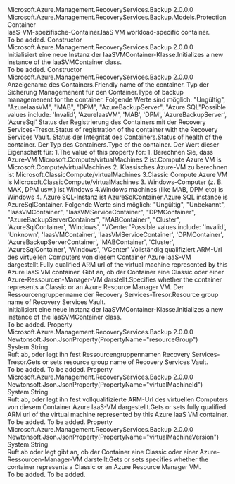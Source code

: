 <Type Name="IaaSVMContainer" FullName="Microsoft.Azure.Management.RecoveryServices.Backup.Models.IaaSVMContainer">
  <TypeSignature Language="C#" Value="public class IaaSVMContainer : Microsoft.Azure.Management.RecoveryServices.Backup.Models.ProtectionContainer" />
  <TypeSignature Language="ILAsm" Value=".class public auto ansi beforefieldinit IaaSVMContainer extends Microsoft.Azure.Management.RecoveryServices.Backup.Models.ProtectionContainer" />
  <TypeSignature Language="DocId" Value="T:Microsoft.Azure.Management.RecoveryServices.Backup.Models.IaaSVMContainer" />
  <TypeSignature Language="VB.NET" Value="Public Class IaaSVMContainer&#xA;Inherits ProtectionContainer" />
  <TypeSignature Language="F#" Value="type IaaSVMContainer = class&#xA;    inherit ProtectionContainer" />
  <AssemblyInfo>
    <AssemblyName>Microsoft.Azure.Management.RecoveryServices.Backup</AssemblyName>
    <AssemblyVersion>2.0.0.0</AssemblyVersion>
  </AssemblyInfo>
  <Base>
    <BaseTypeName>Microsoft.Azure.Management.RecoveryServices.Backup.Models.ProtectionContainer</BaseTypeName>
  </Base>
  <Interfaces />
  <Docs>
    <summary>
            <span data-ttu-id="82770-101">IaaS-VM-spezifische-Container.</span><span class="sxs-lookup"><span data-stu-id="82770-101">IaaS VM workload-specific container.</span></span>
            </summary>
    <remarks>To be added.</remarks>
  </Docs>
  <Members>
    <Member MemberName=".ctor">
      <MemberSignature Language="C#" Value="public IaaSVMContainer ();" />
      <MemberSignature Language="ILAsm" Value=".method public hidebysig specialname rtspecialname instance void .ctor() cil managed" />
      <MemberSignature Language="DocId" Value="M:Microsoft.Azure.Management.RecoveryServices.Backup.Models.IaaSVMContainer.#ctor" />
      <MemberSignature Language="VB.NET" Value="Public Sub New ()" />
      <MemberType>Constructor</MemberType>
      <AssemblyInfo>
        <AssemblyName>Microsoft.Azure.Management.RecoveryServices.Backup</AssemblyName>
        <AssemblyVersion>2.0.0.0</AssemblyVersion>
      </AssemblyInfo>
      <Parameters />
      <Docs>
        <summary>
            <span data-ttu-id="82770-102">Initialisiert eine neue Instanz der IaaSVMContainer-Klasse.</span><span class="sxs-lookup"><span data-stu-id="82770-102">Initializes a new instance of the IaaSVMContainer class.</span></span>
            </summary>
        <remarks>To be added.</remarks>
      </Docs>
    </Member>
    <Member MemberName=".ctor">
      <MemberSignature Language="C#" Value="public IaaSVMContainer (string friendlyName = null, string backupManagementType = null, string registrationStatus = null, string healthStatus = null, string containerType = null, string virtualMachineId = null, string virtualMachineVersion = null, string resourceGroup = null);" />
      <MemberSignature Language="ILAsm" Value=".method public hidebysig specialname rtspecialname instance void .ctor(string friendlyName, string backupManagementType, string registrationStatus, string healthStatus, string containerType, string virtualMachineId, string virtualMachineVersion, string resourceGroup) cil managed" />
      <MemberSignature Language="DocId" Value="M:Microsoft.Azure.Management.RecoveryServices.Backup.Models.IaaSVMContainer.#ctor(System.String,System.String,System.String,System.String,System.String,System.String,System.String,System.String)" />
      <MemberSignature Language="VB.NET" Value="Public Sub New (Optional friendlyName As String = null, Optional backupManagementType As String = null, Optional registrationStatus As String = null, Optional healthStatus As String = null, Optional containerType As String = null, Optional virtualMachineId As String = null, Optional virtualMachineVersion As String = null, Optional resourceGroup As String = null)" />
      <MemberSignature Language="F#" Value="new Microsoft.Azure.Management.RecoveryServices.Backup.Models.IaaSVMContainer : string * string * string * string * string * string * string * string -&gt; Microsoft.Azure.Management.RecoveryServices.Backup.Models.IaaSVMContainer" Usage="new Microsoft.Azure.Management.RecoveryServices.Backup.Models.IaaSVMContainer (friendlyName, backupManagementType, registrationStatus, healthStatus, containerType, virtualMachineId, virtualMachineVersion, resourceGroup)" />
      <MemberType>Constructor</MemberType>
      <AssemblyInfo>
        <AssemblyName>Microsoft.Azure.Management.RecoveryServices.Backup</AssemblyName>
        <AssemblyVersion>2.0.0.0</AssemblyVersion>
      </AssemblyInfo>
      <Parameters>
        <Parameter Name="friendlyName" Type="System.String" />
        <Parameter Name="backupManagementType" Type="System.String" />
        <Parameter Name="registrationStatus" Type="System.String" />
        <Parameter Name="healthStatus" Type="System.String" />
        <Parameter Name="containerType" Type="System.String" />
        <Parameter Name="virtualMachineId" Type="System.String" />
        <Parameter Name="virtualMachineVersion" Type="System.String" />
        <Parameter Name="resourceGroup" Type="System.String" />
      </Parameters>
      <Docs>
        <param name="friendlyName"><span data-ttu-id="82770-103">Anzeigename des Containers.</span><span class="sxs-lookup"><span data-stu-id="82770-103">Friendly name of the container.</span></span></param>
        <param name="backupManagementType"><span data-ttu-id="82770-104">Typ der Sicherung Managemenent für den Container.</span><span class="sxs-lookup"><span data-stu-id="82770-104">Type of backup managemenent for the container.</span></span> <span data-ttu-id="82770-105">Folgende Werte sind möglich: "Ungültig", "AzureIaasVM", "MAB", "DPM", "AzureBackupServer", "Azure SQL"</span><span class="sxs-lookup"><span data-stu-id="82770-105">Possible values include: 'Invalid', 'AzureIaasVM', 'MAB', 'DPM', 'AzureBackupServer', 'AzureSql'</span></span></param>
        <param name="registrationStatus"><span data-ttu-id="82770-106">Status der Registrierung des Containers mit der Recovery Services-Tresor.</span><span class="sxs-lookup"><span data-stu-id="82770-106">Status of registration of the container with the Recovery Services Vault.</span></span></param>
        <param name="healthStatus"><span data-ttu-id="82770-107">Status der Integrität des Containers.</span><span class="sxs-lookup"><span data-stu-id="82770-107">Status of health of the container.</span></span></param>
        <param name="containerType"><span data-ttu-id="82770-108">Der Typ des Containers.</span><span class="sxs-lookup"><span data-stu-id="82770-108">Type of the container.</span></span> <span data-ttu-id="82770-109">Der Wert dieser Eigenschaft für: 1.</span><span class="sxs-lookup"><span data-stu-id="82770-109">The value of this property for: 1.</span></span> <span data-ttu-id="82770-110">Berechnen Sie, dass Azure-VM Microsoft.Compute/virtualMachines 2 ist.</span><span class="sxs-lookup"><span data-stu-id="82770-110">Compute Azure VM is Microsoft.Compute/virtualMachines 2.</span></span> <span data-ttu-id="82770-111">Klassisches Azure-VM zu berechnen ist Microsoft.ClassicCompute/virtualMachines 3.</span><span class="sxs-lookup"><span data-stu-id="82770-111">Classic Compute Azure VM is Microsoft.ClassicCompute/virtualMachines 3.</span></span> <span data-ttu-id="82770-112">Windows-Computer (z. B. MAK, DPM usw.) ist Windows 4.</span><span class="sxs-lookup"><span data-stu-id="82770-112">Windows machines (like MAB, DPM etc) is Windows 4.</span></span> <span data-ttu-id="82770-113">Azure SQL-Instanz ist AzureSqlContainer.</span><span class="sxs-lookup"><span data-stu-id="82770-113">Azure SQL instance is AzureSqlContainer.</span></span> <span data-ttu-id="82770-114">Folgende Werte sind möglich: "Ungültig", "Unbekannt", "IaasVMContainer", "IaasVMServiceContainer", "DPMContainer", "AzureBackupServerContainer", "MABContainer", "Cluster", 'AzureSqlContainer', 'Windows', "VCenter"</span><span class="sxs-lookup"><span data-stu-id="82770-114">Possible values include: 'Invalid', 'Unknown', 'IaasVMContainer', 'IaasVMServiceContainer', 'DPMContainer', 'AzureBackupServerContainer', 'MABContainer', 'Cluster', 'AzureSqlContainer', 'Windows', 'VCenter'</span></span></param>
        <param name="virtualMachineId"><span data-ttu-id="82770-115">Vollständig qualifiziert ARM-Url des virtuellen Computers von diesem Container Azure IaaS-VM dargestellt.</span><span class="sxs-lookup"><span data-stu-id="82770-115">Fully qualified ARM url of the virtual machine represented by this Azure IaaS VM container.</span></span></param>
        <param name="virtualMachineVersion"><span data-ttu-id="82770-116">Gibt an, ob der Container eine Classic oder einer Azure-Ressourcen-Manager-VM darstellt.</span><span class="sxs-lookup"><span data-stu-id="82770-116">Specifies whether the container represents a Classic or an Azure Resource Manager VM.</span></span></param>
        <param name="resourceGroup"><span data-ttu-id="82770-117">Der Ressourcengruppenname der Recovery Services-Tresor.</span><span class="sxs-lookup"><span data-stu-id="82770-117">Resource group name of Recovery Services Vault.</span></span></param>
        <summary>
            <span data-ttu-id="82770-118">Initialisiert eine neue Instanz der IaaSVMContainer-Klasse.</span><span class="sxs-lookup"><span data-stu-id="82770-118">Initializes a new instance of the IaaSVMContainer class.</span></span>
            </summary>
        <remarks>To be added.</remarks>
      </Docs>
    </Member>
    <Member MemberName="ResourceGroup">
      <MemberSignature Language="C#" Value="public string ResourceGroup { get; set; }" />
      <MemberSignature Language="ILAsm" Value=".property instance string ResourceGroup" />
      <MemberSignature Language="DocId" Value="P:Microsoft.Azure.Management.RecoveryServices.Backup.Models.IaaSVMContainer.ResourceGroup" />
      <MemberSignature Language="VB.NET" Value="Public Property ResourceGroup As String" />
      <MemberSignature Language="F#" Value="member this.ResourceGroup : string with get, set" Usage="Microsoft.Azure.Management.RecoveryServices.Backup.Models.IaaSVMContainer.ResourceGroup" />
      <MemberType>Property</MemberType>
      <AssemblyInfo>
        <AssemblyName>Microsoft.Azure.Management.RecoveryServices.Backup</AssemblyName>
        <AssemblyVersion>2.0.0.0</AssemblyVersion>
      </AssemblyInfo>
      <Attributes>
        <Attribute>
          <AttributeName>Newtonsoft.Json.JsonProperty(PropertyName="resourceGroup")</AttributeName>
        </Attribute>
      </Attributes>
      <ReturnValue>
        <ReturnType>System.String</ReturnType>
      </ReturnValue>
      <Docs>
        <summary>
            <span data-ttu-id="82770-119">Ruft ab, oder legt ihn fest Ressourcengruppennamen Recovery Services-Tresor.</span><span class="sxs-lookup"><span data-stu-id="82770-119">Gets or sets resource group name of Recovery Services Vault.</span></span>
            </summary>
        <value>To be added.</value>
        <remarks>To be added.</remarks>
      </Docs>
    </Member>
    <Member MemberName="VirtualMachineId">
      <MemberSignature Language="C#" Value="public string VirtualMachineId { get; set; }" />
      <MemberSignature Language="ILAsm" Value=".property instance string VirtualMachineId" />
      <MemberSignature Language="DocId" Value="P:Microsoft.Azure.Management.RecoveryServices.Backup.Models.IaaSVMContainer.VirtualMachineId" />
      <MemberSignature Language="VB.NET" Value="Public Property VirtualMachineId As String" />
      <MemberSignature Language="F#" Value="member this.VirtualMachineId : string with get, set" Usage="Microsoft.Azure.Management.RecoveryServices.Backup.Models.IaaSVMContainer.VirtualMachineId" />
      <MemberType>Property</MemberType>
      <AssemblyInfo>
        <AssemblyName>Microsoft.Azure.Management.RecoveryServices.Backup</AssemblyName>
        <AssemblyVersion>2.0.0.0</AssemblyVersion>
      </AssemblyInfo>
      <Attributes>
        <Attribute>
          <AttributeName>Newtonsoft.Json.JsonProperty(PropertyName="virtualMachineId")</AttributeName>
        </Attribute>
      </Attributes>
      <ReturnValue>
        <ReturnType>System.String</ReturnType>
      </ReturnValue>
      <Docs>
        <summary>
            <span data-ttu-id="82770-120">Ruft ab, oder legt ihn fest vollqualifizierte ARM-Url des virtuellen Computers von diesem Container Azure IaaS-VM dargestellt.</span><span class="sxs-lookup"><span data-stu-id="82770-120">Gets or sets fully qualified ARM url of the virtual machine represented by this Azure IaaS VM container.</span></span>
            </summary>
        <value>To be added.</value>
        <remarks>To be added.</remarks>
      </Docs>
    </Member>
    <Member MemberName="VirtualMachineVersion">
      <MemberSignature Language="C#" Value="public string VirtualMachineVersion { get; set; }" />
      <MemberSignature Language="ILAsm" Value=".property instance string VirtualMachineVersion" />
      <MemberSignature Language="DocId" Value="P:Microsoft.Azure.Management.RecoveryServices.Backup.Models.IaaSVMContainer.VirtualMachineVersion" />
      <MemberSignature Language="VB.NET" Value="Public Property VirtualMachineVersion As String" />
      <MemberSignature Language="F#" Value="member this.VirtualMachineVersion : string with get, set" Usage="Microsoft.Azure.Management.RecoveryServices.Backup.Models.IaaSVMContainer.VirtualMachineVersion" />
      <MemberType>Property</MemberType>
      <AssemblyInfo>
        <AssemblyName>Microsoft.Azure.Management.RecoveryServices.Backup</AssemblyName>
        <AssemblyVersion>2.0.0.0</AssemblyVersion>
      </AssemblyInfo>
      <Attributes>
        <Attribute>
          <AttributeName>Newtonsoft.Json.JsonProperty(PropertyName="virtualMachineVersion")</AttributeName>
        </Attribute>
      </Attributes>
      <ReturnValue>
        <ReturnType>System.String</ReturnType>
      </ReturnValue>
      <Docs>
        <summary>
            <span data-ttu-id="82770-121">Ruft ab oder legt gibt an, ob der Container eine Classic oder einer Azure-Ressourcen-Manager-VM darstellt.</span><span class="sxs-lookup"><span data-stu-id="82770-121">Gets or sets specifies whether the container represents a Classic or an Azure Resource Manager VM.</span></span>
            </summary>
        <value>To be added.</value>
        <remarks>To be added.</remarks>
      </Docs>
    </Member>
  </Members>
</Type>